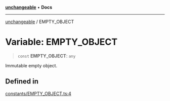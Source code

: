 [**unchangeable**](../README.md) • **Docs**

***

[unchangeable](../README.md) / EMPTY\_OBJECT

# Variable: EMPTY\_OBJECT

> `const` **EMPTY\_OBJECT**: `any`

Immutable empty object.

## Defined in

[constants/EMPTY\_OBJECT.ts:4](https://github.com/nevoland/unchangeable/blob/73093ebfd96aa50f8db4971b57185ca41ac38a51/lib/constants/EMPTY_OBJECT.ts#L4)
